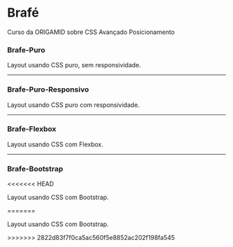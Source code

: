 <h1>Brafé</h1>
<p>Curso da ORIGAMID sobre CSS Avançado Posicionamento</p>

<h3>Brafe-Puro</h3>
<p>Layout usando CSS puro, sem responsividade.</p>

<hr>

<h3>Brafe-Puro-Responsivo</h3>
<p>Layout usando CSS puro com responsividade.</p>

<hr>

<h3>Brafe-Flexbox</h3>
<p>Layout usando CSS com Flexbox.</p>

<hr>

<h3>Brafe-Bootstrap</h3>
<<<<<<< HEAD
<p>Layout usando CSS com Bootstrap.</p>
=======
<p>Layout usando CSS com Bootstrap.</p>
>>>>>>> 2822d83f7f0ca5ac560f5e8852ac202f198fa545
